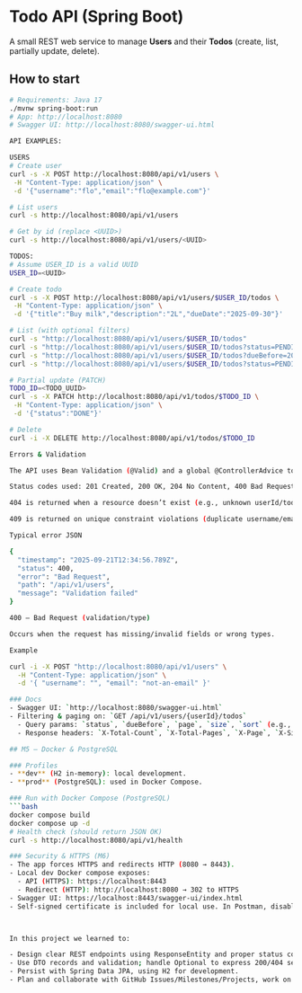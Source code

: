 # Todo API (Spring Boot)

A small REST web service to manage **Users** and their **Todos** (create, list, partially update, delete).

## How to start
```bash
# Requirements: Java 17
./mvnw spring-boot:run
# App: http://localhost:8080
# Swagger UI: http://localhost:8080/swagger-ui.html

API EXAMPLES:

USERS
# Create user
curl -s -X POST http://localhost:8080/api/v1/users \
 -H "Content-Type: application/json" \
 -d '{"username":"flo","email":"flo@example.com"}'

# List users
curl -s http://localhost:8080/api/v1/users

# Get by id (replace <UUID>)
curl -s http://localhost:8080/api/v1/users/<UUID>

TODOS:
# Assume USER_ID is a valid UUID
USER_ID=<UUID>

# Create todo
curl -s -X POST http://localhost:8080/api/v1/users/$USER_ID/todos \
 -H "Content-Type: application/json" \
 -d '{"title":"Buy milk","description":"2L","dueDate":"2025-09-30"}'

# List (with optional filters)
curl -s "http://localhost:8080/api/v1/users/$USER_ID/todos"
curl -s "http://localhost:8080/api/v1/users/$USER_ID/todos?status=PENDING"
curl -s "http://localhost:8080/api/v1/users/$USER_ID/todos?dueBefore=2025-10-01"
curl -s "http://localhost:8080/api/v1/users/$USER_ID/todos?status=PENDING&dueBefore=2025-10-01"

# Partial update (PATCH)
TODO_ID=<TODO_UUID>
curl -s -X PATCH http://localhost:8080/api/v1/todos/$TODO_ID \
 -H "Content-Type: application/json" \
 -d '{"status":"DONE"}'

# Delete
curl -i -X DELETE http://localhost:8080/api/v1/todos/$TODO_ID

Errors & Validation

The API uses Bean Validation (@Valid) and a global @ControllerAdvice to return consistent JSON error responses with proper HTTP status codes.

Status codes used: 201 Created, 200 OK, 204 No Content, 400 Bad Request, 404 Not Found, 409 Conflict.

404 is returned when a resource doesn’t exist (e.g., unknown userId/todoId).

409 is returned on unique constraint violations (duplicate username/email).

Typical error JSON

{
  "timestamp": "2025-09-21T12:34:56.789Z",
  "status": 400,
  "error": "Bad Request",
  "path": "/api/v1/users",
  "message": "Validation failed"
}

400 – Bad Request (validation/type)

Occurs when the request has missing/invalid fields or wrong types.

Example

curl -i -X POST "http://localhost:8080/api/v1/users" \
  -H "Content-Type: application/json" \
  -d '{ "username": "", "email": "not-an-email" }'

### Docs
- Swagger UI: `http://localhost:8080/swagger-ui.html`
- Filtering & paging on: `GET /api/v1/users/{userId}/todos`
  - Query params: `status`, `dueBefore`, `page`, `size`, `sort` (e.g., `dueDate,desc`)
  - Response headers: `X-Total-Count`, `X-Total-Pages`, `X-Page`, `X-Size`

## M5 – Docker & PostgreSQL

### Profiles
- **dev** (H2 in-memory): local development.
- **prod** (PostgreSQL): used in Docker Compose.

### Run with Docker Compose (PostgreSQL)
```bash
docker compose build
docker compose up -d
# Health check (should return JSON OK)
curl -s http://localhost:8080/api/v1/health

### Security & HTTPS (M6)
- The app forces HTTPS and redirects HTTP (8080 → 8443).
- Local dev Docker compose exposes:
  - API (HTTPS): https://localhost:8443
  - Redirect (HTTP): http://localhost:8080 → 302 to HTTPS
- Swagger UI: https://localhost:8443/swagger-ui/index.html
- Self-signed certificate is included for local use. In Postman, disable SSL verification or trust the cert.



In this project we learned to:

- Design clear REST endpoints using ResponseEntity and proper status codes (200/201/204/404).
- Use DTO records and validation; handle Optional to express 200/404 semantics.
- Persist with Spring Data JPA, using H2 for development.
- Plan and collaborate with GitHub Issues/Milestones/Projects, work on feature branches, open Pull Requests, and iterate from automated feedback (e.g., Copilot).